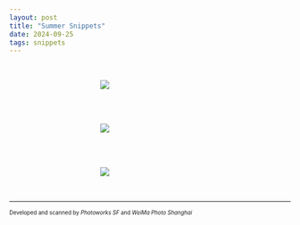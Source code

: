 ```yaml
---
layout: post
title: "Summer Snippets"
date: 2024-09-25
tags: snippets
---
```


<br>
<p align="center">
<img style="max-width: 1024px; margin: 0 0 0 -162px;" src="https://storage.googleapis.com/fkwang_blog_image_hosting/2024_09_25_summer_snippets/img1.jpg">
</p>
<br>

<br>
<p align="center">
<img style="max-width: 1024px; margin: 0 0 0 -162px;" src="https://storage.googleapis.com/fkwang_blog_image_hosting/2024_09_25_summer_snippets/img2.jpg">
</p>
<br>

<br>
<p align="center">
<img style="max-width: 1024px; margin: 0 0 0 -162px;" src="https://storage.googleapis.com/fkwang_blog_image_hosting/2024_09_25_summer_snippets/img3.jpg">
</p>
<br>

---

<sub><sup>Developed and scanned by *Photoworks SF* and *WeiMa Photo Shanghai*</sup></sub>
